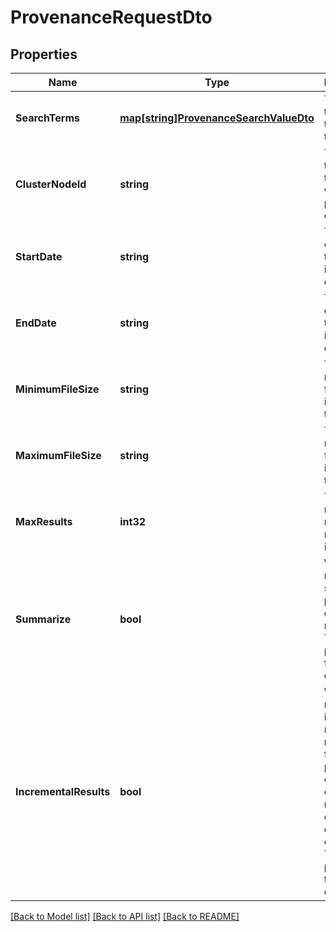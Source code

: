 # ProvenanceRequestDto

## Properties
Name | Type | Description | Notes
------------ | ------------- | ------------- | -------------
**SearchTerms** | [**map[string]ProvenanceSearchValueDto**](ProvenanceSearchValueDTO.md) | The search terms used to perform the search. | [optional] [default to null]
**ClusterNodeId** | **string** | The id of the node in the cluster where this provenance originated. | [optional] [default to null]
**StartDate** | **string** | The earliest event time to include in the query. | [optional] [default to null]
**EndDate** | **string** | The latest event time to include in the query. | [optional] [default to null]
**MinimumFileSize** | **string** | The minimum file size to include in the query. | [optional] [default to null]
**MaximumFileSize** | **string** | The maximum file size to include in the query. | [optional] [default to null]
**MaxResults** | **int32** | The maximum number of results to include. | [optional] [default to null]
**Summarize** | **bool** | Whether or not to summarize provenance events returned. This property is false by default. | [optional] [default to null]
**IncrementalResults** | **bool** | Whether or not incremental results are returned. If false, provenance events are only returned once the query completes. This property is true by default. | [optional] [default to null]

[[Back to Model list]](../README.md#documentation-for-models) [[Back to API list]](../README.md#documentation-for-api-endpoints) [[Back to README]](../README.md)

